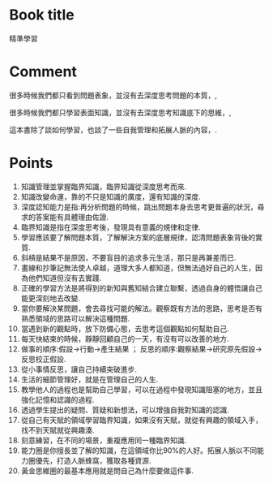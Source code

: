 Book title
======
精準學習

Comment
=======

很多時候我們都只看到問題表象，並沒有去深度思考問題的本質，,

很多時候我們都只學習表面知識，並沒有去深度思考知識底下的思維，,

這本書除了談如何學習，也談了一些自我管理和拓展人脈的內容，.


Points
======

1. 知識管理並掌握臨界知識，臨界知識從深度思考而來.
2. 知識改變命運，靠的不只是知識的廣度，還有知識的深度.
3. 深度認知能力是指:再分析問題的時候，跳出問題本身去思考更普遍的狀況，尋求的答案能有具體理由佐證.
4. 臨界知識是指在深度思考後，發現具有意義的規律和定律.
5. 學習應該要了解問題本質，了解解決方案的底層規律，認清問題表象背後的實質.
6. 斜槓是結果不是原因，不要盲目的追求多元生活，那只是再兼差而已.
7. 畫線和抄筆記無法使人卓越，道理大多人都知道，但無法過好自己的人生，因為他們知道但沒有去實踐.
8. 正確的學習方法是將得到的新知與舊知結合建立聯繫，透過自身的體悟讓自己能更深刻地去改變.
9. 當你要解決某問題，會去尋找可能的解法。觀察既有方法的思路，思考是否有熟悉領域的思路可以解決這種問題.
10. 當遇到新的觀點時，放下防備心態，去思考這個觀點如何幫助自己.
11. 每天快結束的時候，靜靜回顧自己的一天，有沒有可以改善的地方.
12. 做事的順序:假設->行動->產生結果 ； 反思的順序:觀察結果->研究原先假設->反思校正假設.
13. 從小事情反思，讓自己持續突破進步.
14. 生活的細節管理好，就是在管理自己的人生.
15. 教學他人的過程也是幫助自己學習，可以在過程中發現知識阻塞的地方，並且強化記憶和認識的過程.
16. 透過學生提出的疑問、質疑和新想法，可以增強自我對知識的認識.
17. 從自己有天賦的領域學習臨界知識，如果沒有天賦，就從有興趣的領域入手，找不到天賦就從興趣湊.
18. 刻意練習，在不同的場景，重複應用同一種臨界知識.
19. 能力圈是你擅長並了解的知識，在這領域你比90%的人好。拓展人脈以不同能力圈優先，打造人脈蜂窩，獲取各種資源.
20. 黃金思維圈的最基本應用就是問自己為什麼要做這件事.

